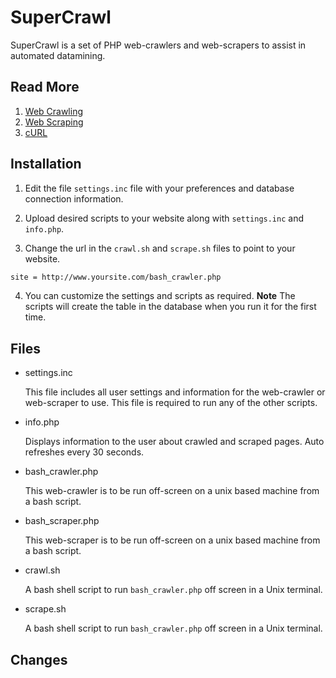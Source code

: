 # SuperCrawl

SuperCrawl is a set of PHP web-crawlers and web-scrapers to assist in automated datamining.


## Read More
1. [Web Crawling](http://en.wikipedia.org/wiki/Web_crawler) 
2. [Web Scraping](http://en.wikipedia.org/wiki/Web_scraping)
3. [cURL](http://en.wikipedia.org/wiki/CURL)


## Installation

1. Edit the file `settings.inc` file with your preferences and database connection information.

2. Upload desired scripts to your website along with `settings.inc` and `info.php`.

3. Change the url in the `crawl.sh` and `scrape.sh` files to point to your website.
```bash
site = http://www.yoursite.com/bash_crawler.php
```

4. You can customize the settings and scripts as required.
  **Note**
    The scripts will create the table in the database when you run it for the first time.


## Files

* settings.inc

    This file includes all user settings and information for the web-crawler or web-scraper to use. This file is required to run any of the other scripts.

* info.php

    Displays information to the user about crawled and scraped pages. Auto refreshes every 30 seconds.
    
* bash_crawler.php

    This web-crawler is to be run off-screen on a unix based machine from a bash script.
    
* bash_scraper.php

    This web-scraper is to be run off-screen on a unix based machine from a bash script.
    
* crawl.sh

    A bash shell script to run `bash_crawler.php` off screen in a Unix terminal.
    
* scrape.sh

    A bash shell script to run `bash_crawler.php` off screen in a Unix terminal.


## Changes
